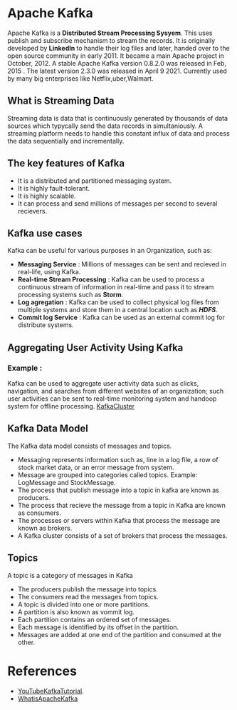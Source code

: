 # Apache Kafka
Apache Kafka is a **Distributed Stream Processing Sysyem**. This uses publish and subscribe mechanism to stream the records. It is originally developed by **LinkedIn** to handle their log files and later, handed over to the open source community in early 2011. It became a main Apache project in October, 2012. A stable Apache Kafka version 0.8.2.0 was released in Feb, 2015 . The latest version 2.3.0 was released in April 9 2021. Currently used by many big enterprises like Netflix,uber,Walmart.
## What is Streaming Data
Streaming  data is data that is continuously generated by thousands of data sources which typycally send the data records in simultaniously. A streaming platform needs to handle this constant influx of data and process the data sequentially and incrementally.
## The key features of Kafka
- It is a distributed and partitioned messaging system.
- It is highly fault-tolerant.
- It is highly scalable.
- It can process and send millions of messages per second to several recievers.

## Kafka use cases
Kafka can be useful for various purposes in an Organization, such as:
- **Messaging Service** : Millions of messages can be sent and recieved in real-life, using Kafka.
- **Real-time Stream Processing** : Kafka can be used to process a continuous stream of information in real-time and pass it to stream processing systems such as **Storm**. 
- **Log agregation** : Kafka can be used to collect physical log files from multiple systems and store them in a central location such as ***HDFS***.
- **Commit log Service** : Kafka can be used as an external commit log for distribute systems. 
## Aggregating User Activity Using Kafka
 ### Example :
 Kafka can be used to aggregate user activity data such as clicks, navigation, and searches from different websites of an organization; such user activities can be sent to real-time monitoring system and handoop system for offline processing.
 [KafkaCluster](https://www.flickr.com/photos/195655839@N07/52083551805/in/dateposted-public/)
 ## Kafka Data Model
The Kafka  data model consists of messages and topics.
- Messaging represents information such as, line in a log file, a row of stock market data, or an error message from system.
- Message are grouped into categories called topics. Example: LogMessage and StockMessage.
- The process that publish message into a topic in kafka are known as producers.
- The process that recieve the message from a topic in Kafka are known as consumers.
- The processes or servers within Kafka that process the message are known as brokers.
- A Kafka cluster consists of a set of brokers that process the messages.
## Topics
A topic is a category of messages in Kafka
- The producers publish the message into topics.
- The consumers read the messages from topics.
- A topic is divided into one or more partitions.
- A partition is also known as vommit log.
- Each partition contains an ordered set of messages.
- Each message is identified by its offset in the partition.
- Messages are added at one end of the partition and consumed at the other.
# References
- [YouTubeKafkaTutorial](https://www.youtube.com/watch?v=U4y2R3v9tlY).
- [WhatisApacheKafka](https://aws.amazon.com/msk/what-is-kafka/)
